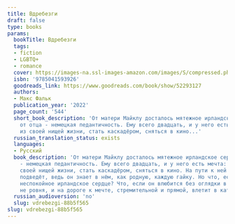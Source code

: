 ```yaml
---
title: Вдребезги
draft: false
type: books
params:
  bookTitle: Вдребезги
  tags:
  - fiction
  - LGBTQ+
  - romance
  cover: https://images-na.ssl-images-amazon.com/images/S/compressed.photo.goodreads.com/books/1631313710i/52293127.jpg
  isbn: '9785041593926'
  goodreads_link: https://www.goodreads.com/book/show/52293127
  authors:
  - Макс Фальк
  publication_year: '2022'
  page_count: '544'
  short_book_description: 'От матери Майклу досталось мятежное ирландское сердце,
    от отца - немецкая педантичность. Ему всего двадцать, и у него есть мечта: вырваться
    из своей нищей жизни, стать каскадёром, сняться в кино...'
  russian_translation_status: exists
  languages:
  - Русский
  book_description: 'От матери Майклу досталось мятежное ирландское сердце, от отца
    - немецкая педантичность. Ему всего двадцать, и у него есть мечта: вырваться из
    своей нищей жизни, стать каскадёром, сняться в кино. На пути к ней мотоцикл не
    подведёт, ведь он знает в нём, как родную, каждую гайку. Но что, если подведёт
    неспокойное ирландское сердце? Что, если он влюбится без оглядки в того, кто ему
    не ровня, и на дороге к мечте, стремительной и прямой, влетит в катастрофу?'
  russian_audioversion: 'no'
  slug: vdrebezgi-88b5f565
slug: vdrebezgi-88b5f565
---
```

